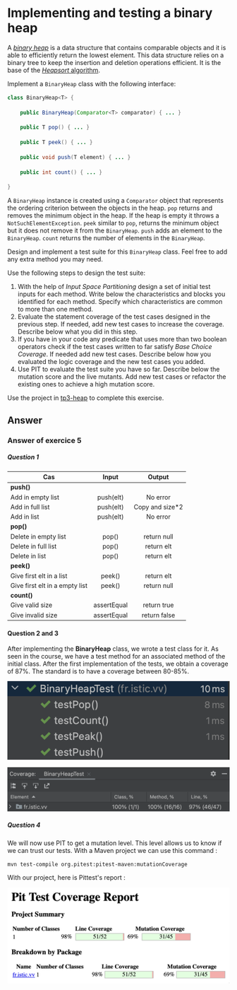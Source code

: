 # Implementing and testing a binary heap

A [*binary heap*](https://en.wikipedia.org/wiki/Binary_heap) is a data structure that contains comparable objects and it is able to efficiently return the lowest element.
This data structure relies on a binary tree to keep the insertion and deletion operations efficient. It is the base of the [*Heapsort* algorithm](https://en.wikipedia.org/wiki/Heapsort).

Implement a `BinaryHeap` class with the following interface:

```java
class BinaryHeap<T> {

    public BinaryHeap(Comparator<T> comparator) { ... }

    public T pop() { ... }

    public T peek() { ... }

    public void push(T element) { ... }

    public int count() { ... }

}
```

A `BinaryHeap` instance is created using a `Comparator` object that represents the ordering criterion between the objects in the heap.
`pop` returns and removes the minimum object in the heap. If the heap is empty it throws a `NotSuchElementException`.
`peek` similar to `pop`, returns the minimum object but it does not remove it from the `BinaryHeap`.
`push` adds an element to the `BinaryHeap`.
`count` returns the number of elements in the `BinaryHeap`.

Design and implement a test suite for this `BinaryHeap` class.
Feel free to add any extra method you may need.

Use the following steps to design the test suite:

1. With the help of *Input Space Partitioning* design a set of initial test inputs for each method. Write below the characteristics and blocks you identified for each method. Specify which characteristics are common to more than one method.
2. Evaluate the statement coverage of the test cases designed in the previous step. If needed, add new test cases to increase the coverage. Describe below what you did in this step.
3. If you have in your code any predicate that uses more than two boolean operators check if the test cases written to far satisfy *Base Choice Coverage*. If needed add new test cases. Describe below how you evaluated the logic coverage and the new test cases you added.
4. Use PIT to evaluate the test suite you have so far. Describe below the mutation score and the live mutants. Add new test cases or refactor the existing ones to achieve a high mutation score.

Use the project in [tp3-heap](../code/tp3-heap) to complete this exercise.

## Answer

### Answer of exercice 5
##### Question 1

| Cas                           | Input         | Output    |  
| -------------                 |:-------------:|:---------:|
| **push()**                    |               |           |
| Add in empty list             | push(elt)     | No error  |
| Add in full list              | push(elt)     | Copy and size*2 |
| Add in list                   | push(elt)     | No error  |
| **pop()**                     |               |           |
| Delete in empty list          | pop()         |return null|
| Delete in full list           | pop()         | return elt|
| Delete in list                | pop()         | return elt|
| **peek()**                    |               |           |
| Give first elt in a list      | peek()        | return elt|
| Give first elt in a empty list| peek()        | return null|
| **count()**                   |               |           |
| Give valid size               | assertEqual   | return true |
| Give invalid size             | assertEqual   | return false |


#### Question 2 and 3

After implementing the **BinaryHeap** class, we wrote a test class for it. As seen in the course, we have a test method for an associated method of the initial class. After the first implementation of the tests, we obtain a coverage of 87%.  The standard is to have a coverage between 80-85%. 

![](assets/testExos5.png "Test")

![](assets/coverageExos5.png "coverage score")
##### Question 4
We will now use PIT to get a mutation level. This level allows us to know if we can trust our tests. With a Maven project we can use this command :
```
mvn test-compile org.pitest:pitest-maven:mutationCoverage
```
With our project, here is Pittest's report :

![](assets/pitExos5.png "Pit's report")
